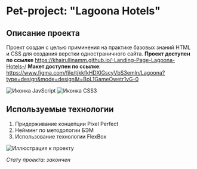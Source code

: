 # Pet-project: "Lagoona Hotels"

## Описание проекта
Проект создан с целью приминения на практике базовых знаний HTML и CSS для создания верстки одностраничного сайта. 
**Проект доступен по ссылке** https://khairullinamm.github.io/-Landing-Page-Lagoona-Hotels-/
**Макет доступен по ссылке**: https://www.figma.com/file/tjkkfkHDXlGscyVbS3emln/Lagoona?type=design&mode=design&t=BoL1GameOwetr1vG-0

![Иконка JavScript](https://img.shields.io/badge/JavaScript-323330?style=for-the-badge&logo=javascript&logoColor=F7DF1E)
![Иконка CSS3](https://img.shields.io/badge/CSS3-1572B6?style=for-the-badge&logo=css3&logoColor=white)

## Используемые технологии

1. Придерживание концепции Pixel Perfect
2. Нейминг по методологии БЭМ
3. Использование технологии FlexBox

![Иллюстрация к проекту](https://github.com/khairullinamm/-Landing-Page-Lagoona-Hotels-/raw/main/figma.png)

_Стату проекта: закончен_
